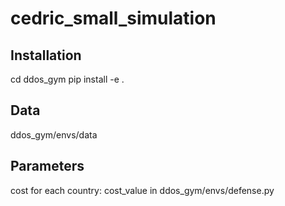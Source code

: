 # cedric_small_simulation

## Installation
cd ddos_gym
pip install -e .

## Data
ddos_gym/envs/data

## Parameters
cost for each country: cost_value in ddos_gym/envs/defense.py
